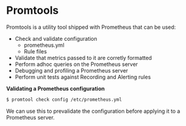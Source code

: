 # Promtools

Promtools is a utility tool shipped with Prometheus that can be used:

* Check and validate configuration
    * prometheus.yml
    * Rule files
* Validate that metrics passed to it are corretly formatted
* Perform adhoc queries on the Prometheus server
* Debugging and profiling a Prometheus server
* Perform unit tests against Recording and Alerting rules

**Validating a Prometheus configuration**
```sh 
$ promtool check config /etc/prometheus.yml
```

We can use this to prevalidate the configuration before applying it to a Prometheus server.

